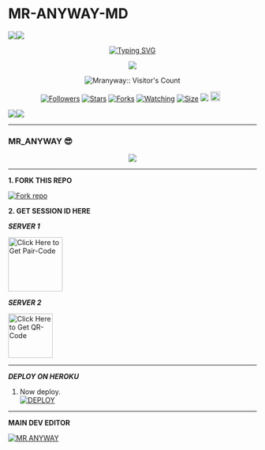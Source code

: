 # MR-ANYWAY-MD
   <a><img src='https://i.imgur.com/LyHic3i.gif'/></a><a><img src='https://i.imgur.com/LyHic3i.gif'/></a>
<p align="center">
<p align="center">
  <a href="https://git.io/typing-svg"><img src="https://readme-typing-svg.demolab.com?font=EB+Garamond&weight=800&size=28&duration=4000&pause=1000&random=false&width=435&lines=+•★⃝ MR-+ANYWAY-+TECH★⃝•;MULTI-DEVICE+WHATSAPP+BOT;DEVELOPED+BY+MR+ANYWAY;RELEASED+DATE+13%2A8%2F2024." alt="Typing SVG" /></a>
 </p>
<p align="center">
<img src="https://i.imgur.com/6nbqZRT.jpeg"/> 
<p align="center"><img src="https://profile-counter.glitch.me/{Mranyway}/count.svg" alt="Mranyway:: Visitor's Count" /></p>
<p align="center">
<a href="https://github.com/SIMON32883/MR-ANYWAY-/followers"><img title="Followers" src="https://img.shields.io/github/followers/Mranyway?color=red&style=flat-square"></a>
<a href="https://github.com/SIMON32883/MR-ANYWAY-/MR-ANYWAY-/stargazers/"><img title="Stars" src="https://img.shields.io/github/stars/Mranyway/MR-ANYWAY-?color=blue&style=flat-square"></a>
<a href="https://github.com/SIMON32883/MR-ANYWAY-/MR-ANYWAY-tech/network/members"><img title="Forks" src="https://img.shields.io/github/forks/Mranyway/MR-ANYWAY-?color=red&style=flat-square"></a>
<a href="https://github.com/SIMON32883/MR-ANYWAY-/MR_ANYWAY-Md/watchers"><img title="Watching" src="https://img.shields.io/github/watchers/Mranyway/MR-ANYWAY-TECH?label=Watchers&color=blue&style=flat-square"></a>
<a href="https://github.com/SIMON32883/MR-ANYWAY-/Mr-anyway-/"><img title="Size" src="https://img.shields.io/github/repo-size/Mranyway/MR-ANYWAY-?style=flat-square&color=green"></a>
<a href="https://hits.seeyoufarm.com"><img src="https://hits.seeyoufarm.com/api/count/incr/badge.svg?url=https%3A%2F%2Fgithub.com%2FMranyway%2Mr_anyway-Md&count_bg=%2379C83D&title_bg=%23555555&icon=probot.svg&icon_color=%2300FF6D&title=hits&edge_flat=false"/></a>
<a href="https://github.com/SIMON32883/MR-ANYWAY-/MR-ANYWAY-TECH/graphs/commit-activity"><img height="20" src="https://img.shields.io/badge/Maintained%3F-yes-green.svg"></a>&nbsp;&nbsp;
</p>
<p align='center'>
    </p>
<a><img src='https://i.imgur.com/LyHic3i.gif'/></a><a><img src='https://i.imgur.com/LyHic3i.gif'/></a>
<p align="center">


----------------------------


### MR_ANYWAY 😎
<p align="center">
  <a href="https://github.com/DenverCoder1/readme-typing-svg">
    <img src="https://readme-typing-svg.herokuapp.com?font=Time+New+Roman&color=cyan&size=25&center=true&vCenter=true&width=600&height=100&lines=Hello+am+Mranyway+tech..&hearts;++;Self-taught+Back-End+Developer,;From+Tanzania🇹🇿,;My+Hobby+Is+Coding,;Active+Learner/Researcher,;Love+to+learn+new+stuffs..🖥️💻">
  </a>
</p>

--------------------------------

**1. FORK THIS REPO**

<a href='https://github.com/SIMON32883/MR-ANYWAY-/MR-ANYWAY-/fork' target="_blank"><img alt='Fork repo' src='https://img.shields.io/badge/Fork This Repo-black?style=for-the-badge&logo=git&logoColor=white'/></a>

**2. GET SESSION ID HERE**

***SERVER 1***
 
<a href="[[https://chui-md.onrender.com/pair](https://anyway-md-pairing.onrender.com/pair)](https://anyway-md-pairing.onrender.com/pair)"><img src="https://img.shields.io/badge/PAIR_CODE-blue" alt="Click Here to Get Pair-Code" width="110"></a>   

***SERVER 2***

<a href="[[https://chui-md.onrender.com/qr](https://anyway-md-pairing.onrender.com/pair)](https://anyway-md-pairing.onrender.com/pair)"><img src="https://img.shields.io/badge/QR CODE-green" alt="Click Here to Get QR-Code" width="90"></a>

----------------------------

***DEPLOY ON HEROKU***

1. Now deploy.
    <br>
    <a href='https://dashboard.heroku.com/new?template=https://github.com/SIMON32883/MR-ANYWAY-' target="_blank"><img alt='DEPLOY' src='https://img.shields.io/badge/-DEPLOY-purple?style=for-the-badge&logo=heroku&logoColor=white'/></a>
-----------------------

****MAIN DEV EDITOR****

 [![MR ANYWAY](https://github.com/SIMON32883.png?size=100)](https://github.com/SIMON32883)


